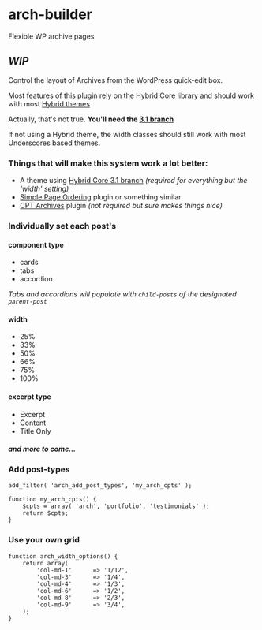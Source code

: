 # arch-builder
Flexible WP archive pages
## *WIP*
Control the layout of Archives from the WordPress quick-edit box.

Most features of this plugin rely on the Hybrid Core library and should work with most [Hybrid themes](http://themehybrid.com/themes)

Actually, that's not true. **You'll need the [3.1  branch](https://github.com/justintadlock/hybrid-core/tree/3.1)**

If not using a Hybrid theme, the width classes should still work with most Underscores based themes.

### Things that will make this system work a lot better:
- A theme using [Hybrid Core 3.1  branch](https://github.com/justintadlock/hybrid-core/tree/3.1) *(required for everything but the 'width' setting)*
- [Simple Page Ordering](https://wordpress.org/plugins/simple-page-ordering/) plugin or something similar
- [CPT Archives](https://github.com/cedaro/cpt-archives) plugin *(not required but sure makes things nice)*


### Individually set each post's
#### component type
- cards
- tabs
- accordion

*Tabs and accordions will populate with `child-posts` of the designated `parent-post`*


#### width
- 25%
- 33%
- 50%
- 66%
- 75%
- 100%

#### excerpt type
- Excerpt
- Content
- Title Only

#### *and more to come...*

### Add post-types
```
add_filter( 'arch_add_post_types', 'my_arch_cpts' );

function my_arch_cpts() {
	$cpts = array( 'arch', 'portfolio', 'testimonials' );
    return $cpts;
}
```
### Use your own grid
```
function arch_width_options() {
	return array(
		'col-md-1'      => '1/12',
		'col-md-3'      => '1/4',
		'col-md-4'      => '1/3',
		'col-md-6'      => '1/2',
		'col-md-8'      => '2/3',
		'col-md-9'      => '3/4',
	);
}
```
